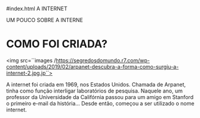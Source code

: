 #index.html
A INTERNET 

<html>
<head
<title>UM POUCO SOBRE A INTERNE </title>
  
  <p><h1> COMO FOI CRIADA? </h1></p>
  
<img src=´´images /https://segredosdomundo.r7.com/wp-content/uploads/2019/02/arpanet-descubra-a-forma-como-surgiu-a-internet-2.jpg.jp´´>


<p> A internet foi criada em 1969, nos Estados Unidos. Chamada de Arpanet, tinha como função interligar laboratórios de pesquisa.
  Naquele ano, um professor da Universidade da Califórnia passou para um amigo em Stanford o primeiro e-mail da história...
  Desde então, começou a ser utilizado o nome internet. </p>
 
 <p->
  
  
